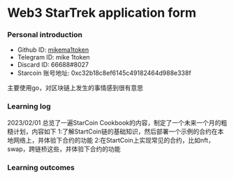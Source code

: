 

# Web3 StarTrek application form

### Personal introduction

* Github ID: [mikema1token](https://github.com/mikema1token)
* Telegram ID: mike 1token
* Discard ID: 66688#8027
* Starcoin 账号地址: 0xc32b18c8ef6145c49182464d988e338f


主要使用go，对区块链上发生的事情感到很有意思 

### Learning log
2023/02/01
总览了一遍StarCoin Cookbook的内容，制定了一个未来一个月的粗糙计划，内容如下
1:了解StartCoin链的基础知识，然后部署一个示例的合约在本地网络上，并体验下合约的功能
2:在StartCoin上实现常见的合约，比如nft，swap，跨链桥这些，并体验下合约的功能
### Learning outcomes